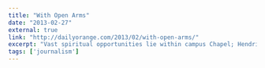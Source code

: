```yaml
---
title: "With Open Arms"
date: "2013-02-27"
external: true
link: "http://dailyorange.com/2013/02/with-open-arms/"
excerpt: "Vast spiritual opportunities lie within campus Chapel; Hendricks illuminates need for diversity."
tags: ['journalism']
---
```

